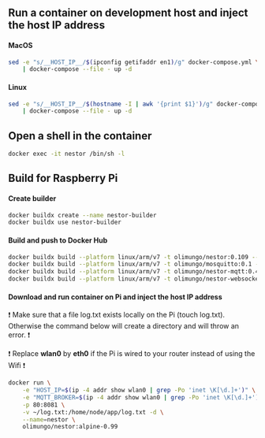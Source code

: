 ## Run a container on development host and inject the host IP address

#### MacOS

```bash
sed -e "s/__HOST_IP__/$(ipconfig getifaddr en1)/g" docker-compose.yml \
    | docker-compose --file - up -d
```

#### Linux

```bash
sed -e "s/__HOST_IP__/$(hostname -I | awk '{print $1}')/g" docker-compose.yml \
    | docker-compose --file - up -d
```

## Open a shell in the container

```bash
docker exec -it nestor /bin/sh -l
```

## Build for Raspberry Pi

#### Create builder

```bash
docker buildx create --name nestor-builder
docker buildx use nestor-builder
```

#### Build and push to Docker Hub

```bash
docker buildx build --platform linux/arm/v7 -t olimungo/nestor:0.109 --push front-end
docker buildx build --platform linux/arm/v7 -t olimungo/mosquitto:0.1 --push back-end/mosquitto
docker buildx build --platform linux/arm/v7 -t olimungo/nestor-mqtt:0.4 --push back-end/mqtt
docker buildx build --platform linux/arm/v7 -t olimungo/nestor-websockets:0.5 --push back-end/websockets
```

#### Download and run container on Pi and inject the host IP address

:exclamation: Make sure that a file log.txt exists locally on the Pi (touch log.txt). Otherwise the command below will create a directory and will throw an error. :exclamation:

:exclamation: Replace **wlan0** by **eth0** if the Pi is wired to your router instead of using the Wifi :exclamation:

```bash
docker run \
    -e "HOST_IP=$(ip -4 addr show wlan0 | grep -Po 'inet \K[\d.]+')" \
    -e "MQTT_BROKER=$(ip -4 addr show wlan0 | grep -Po 'inet \K[\d.]+')" \
    -p 80:8081 \
    -v ~/log.txt:/home/node/app/log.txt -d \
    --name=nestor \
    olimungo/nestor:alpine-0.99
```
